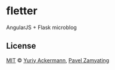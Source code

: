 # fletter

AngularJS + Flask microblog

## License

[MIT](https://github.com/herrjemand/U2F-Flask-Demo/blob/master/LICENSE.md) © [Yuriy Ackermann](https://jeman.de/), [Pavel Zamyating](https://github.com/pavelzamyatin)
